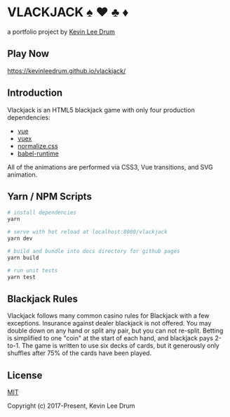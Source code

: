 # VLACKJACK :spades: :hearts: :clubs: :diamonds:

a portfolio project by [Kevin Lee Drum](https://linkedin.com/in/kevinleedrum/)

## Play Now

https://kevinleedrum.github.io/vlackjack/

## Introduction

Vlackjack is an HTML5 blackjack game with only four production dependencies:
- [vue](https://vuejs.org/)
- [vuex](https://vuex.vuejs.org/)
- [normalize.css](https://necolas.github.io/normalize.css/)
- [babel-runtime](https://babeljs.io/docs/plugins/transform-runtime/)

All of the animations are performed via CSS3, Vue transitions, and SVG animation.

## Yarn / NPM Scripts

``` bash
# install dependencies
yarn

# serve with hot reload at localhost:8080/vlackjack
yarn dev

# build and bundle into docs directory for github pages
yarn build

# run unit tests
yarn test
```

## Blackjack Rules

Vlackjack follows many common casino rules for Blackjack with a few exceptions.  Insurance against dealer blackjack is not offered.  You may double down on any hand or split any pair, but you can not re-split.  Betting is simplified to one "coin" at the start of each hand, and blackjack pays 2-to-1.  The game is written to use six decks of cards, but it generously only shuffles after 75% of the cards have been played.

## License

[MIT](http://opensource.org/licenses/MIT)

Copyright (c) 2017-Present, Kevin Lee Drum